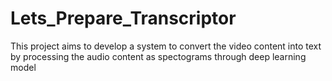 # Lets_Prepare_Transcriptor
This project aims to develop a system to convert the video content into text by processing the audio content as spectograms through deep learning model
